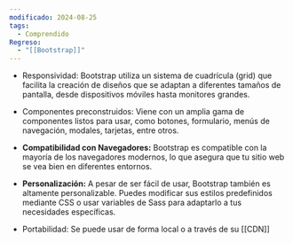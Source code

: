 ```yaml
---
modificado: 2024-08-25
tags:
  - Comprendido
Regreso:
  - "[[Bootstrap]]"
---
```

+ Responsividad: Bootstrap utiliza un sistema de cuadrícula (grid) que facilita la creación de diseños que se adaptan a diferentes tamaños de pantalla, desde dispositivos móviles hasta monitores grandes.

+ Componentes preconstruidos: Viene con un amplia gama de componentes listos para usar, como botones, formulario, menús de navegación, modales, tarjetas, entre otros.

+ **Compatibilidad con Navegadores:** Bootstrap es compatible con la mayoría de los navegadores modernos, lo que asegura que tu sitio web se vea bien en diferentes entornos.
    
+ **Personalización:** A pesar de ser fácil de usar, Bootstrap también es altamente personalizable. Puedes modificar sus estilos predefinidos mediante CSS o usar variables de Sass para adaptarlo a tus necesidades específicas.

+ Portabilidad: Se puede usar de forma local o a través de su [[CDN]]